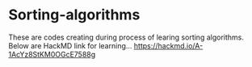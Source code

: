 # Sorting-algorithms
These are codes creating during process of learing sorting algorithms.
Below are HackMD link for learning...
https://hackmd.io/A-1AcYz8StKM0OGcE7588g
